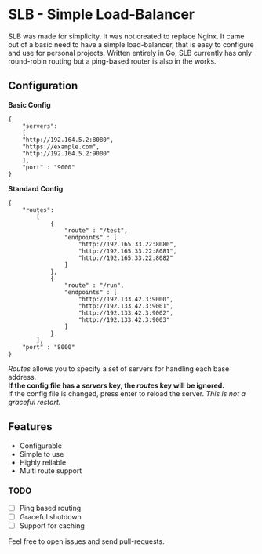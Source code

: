 # SLB - Simple Load-Balancer

SLB was made for simplicity. It was not created to replace Nginx. It came out of a basic need to have a simple load-balancer, that is easy to configure and use for personal projects. Written entirely in Go, SLB currently has only round-robin routing but a ping-based router is also in the works. 

## Configuration
**Basic Config**

```
{
    "servers": 
    [
    "http://192.164.5.2:8080",
    "https://example.com",
    "http://192.164.5.2:9000"
    ],
    "port" : "9000"
}
```

**Standard Config**
```
{
    "routes":
        [
            {
                "route" : "/test",
                "endpoints" : [
                    "http://192.165.33.22:8080",
                    "http://192.165.33.22:8081",
                    "http://192.165.33.22:8082"
                ]
            },
            {
                "route" : "/run",
                "endpoints" : [
                    "http://192.133.42.3:9000",
                    "http://192.133.42.3:9001",
                    "http://192.133.42.3:9002",
                    "http://192.133.42.3:9003"
                ]
            }
        ],
    "port" : "8000"
}
```
*Routes* allows you to specify a set of servers for handling each base address.  
**If the config file has a *servers* key, the *routes* key will be ignored.**  
If the config file is changed, press enter to reload the server. *This is not a graceful restart.*
## Features
- Configurable
- Simple to use
- Highly reliable
- Multi route support

### TODO
- [ ] Ping based routing
- [ ] Graceful shutdown
- [ ] Support for caching

Feel free to open issues and send pull-requests.